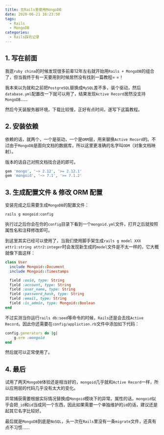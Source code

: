 ```yaml
---
title: 在Rails里使用MongoDB
date: 2020-06-21 16:23:50
tags:
  - Rails
  - MongoDB
categories:
  - Rails踩坑记录
---
```

## 1. 写在前面
我逛`ruby china`的时候发现很多前辈12年左右就开始用`Rails + MongoDB`的组合了，但当我终于有一天要用到时候居然没有找到一篇教程= =！

我本来以为就和之前把`PostgreSQL`替换成`MySQL`差不多，装个驱动，然后`database.yml`配置改一下就可以用了，结果发现`Active Record`居然没支持`MongoDB`……

然后今天装服务器环境，下载比较慢，正好有点时间，遂写下这篇教程。

## 2. 安装依赖
依赖的话，就两个，一个是驱动，一个是`ORM`层，用来替换`Active Record`的。不过由于`MongoDB`是面向文档的数据库，所以这里更准确的名字叫`ODM`（对象文档映射）。

版本的话自己对照文档找合适的即可。
~~~ruby
gem 'mongo', '~> 2.12', '>= 2.12.1'
gem 'mongoid', '~> 7.1', '>= 7.1.2'
~~~

## 3. 生成配置文件 & 修改 ORM 配置
安装完成之后需要生成`MongoDB`的配置文件：
~~~ shell
rails g mongoid:config
~~~
执行过之后你会在你的`config`目录下看到一个`mongoid.yml`文件，打开之后就按照属性名和注释修改即可。

到这里其实已经可以使用了，当我们使用脚手架生成`rails g model XXX attr1:string attr2:integer`时会发现新生成的`model`文件是不太一样的，它大概就像下面这样：
~~~ruby
class User
  include Mongoid::Document
  include Mongoid::Timestamps

  field :uuid, type: String
  field :account, type: String
  field :user_name, type: String
  field :password_hash, type: String
  field :email, type: String
  field :is_admin, type: Mongoid::Boolean
end
~~~
不过实测当你运行`rails db:seed`等命令的时候，`Rails`还是会去找`Active Record`。因此你还需要在`config/appliction.rb`文件中添加如下代码：
~~~ruby
config.generators do |g|
    g.orm :mongoid
end
~~~
然后就可以正常使用了。

## 4. 最后
试用了两天`MongoDB`体验还是相当好的，`mongoid`几乎就和`Active Record`一样，所以应用层的代码几乎没有太大的变化。

异常捕获需要根据实际情况替换成`Mongoid`模块下的异常。属性的话，`mongoid`似乎会把`_id`和`id`当成同一个东西，因此如果需要一个单独维护的`id`的话，建议还是起其它名字比较好。

最后就是`MongoDB`到底是`NoSQL`，头一次在`Rails`里没有一条`migrate`文件，还真有点不习惯……